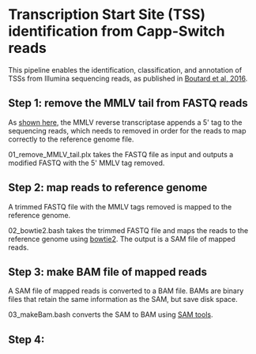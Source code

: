 # Transcription Start Site (TSS) identification from Capp-Switch reads
This pipeline enables the identification, classification, and annotation of TSSs from Illumina sequencing reads, as published in [Boutard et al, 2016](https://www.nature.com/articles/ncomms13783).  

## Step 1: remove the MMLV tail from FASTQ reads

As [shown here](https://www.nature.com/articles/ncomms13783/figures/1), the MMLV reverse transcriptase appends a 5' tag to the sequencing reads, which needs to removed in order for the reads to map correctly to the reference genome file.

01_remove_MMLV_tail.plx takes the FASTQ file as input and outputs a modified FASTQ with the 5' MMLV tag removed.

## Step 2: map reads to reference genome

A trimmed FASTQ file with the MMLV tags removed is mapped to the reference genome.

02_bowtie2.bash takes the trimmed FASTQ file and maps the reads to the reference genome using [bowtie2](http://bowtie-bio.sourceforge.net/bowtie2/index.shtml). The output is a SAM file of mapped reads.

## Step 3: make BAM file of mapped reads

A SAM file of mapped reads is converted to a BAM file. BAMs are binary files that retain the same information as the SAM, but save disk space.

03_makeBam.bash converts the SAM to BAM using [SAM tools](http://www.htslib.org/doc/samtools-view.html).

## Step 4:  

